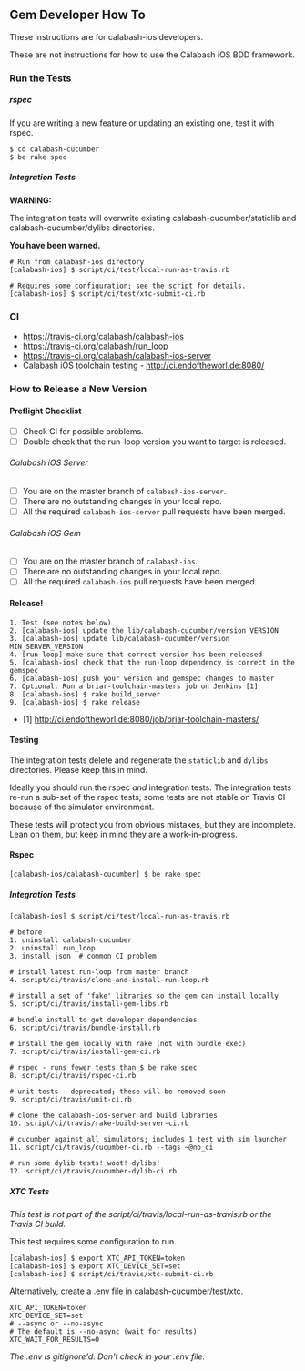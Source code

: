 ## Gem Developer How To

These instructions are for calabash-ios developers.

These are not instructions for how to use the Calabash iOS BDD framework.

### Run the Tests

##### rspec

If you are writing a new feature or updating an existing one, test it with rspec.

```
$ cd calabash-cucumber
$ be rake spec
```

##### Integration Tests

**WARNING:**

The integration tests will overwrite existing calabash-cucumber/staticlib and calabash-cucumber/dylibs directories.

**You have been warned.**

```
# Run from calabash-ios directory
[calabash-ios] $ script/ci/test/local-run-as-travis.rb

# Requires some configuration; see the script for details.
[calabash-ios] $ script/ci/test/xtc-submit-ci.rb
```

### CI

* https://travis-ci.org/calabash/calabash-ios
* https://travis-ci.org/calabash/run_loop
* https://travis-ci.org/calabash/calabash-ios-server
* Calabash iOS toolchain testing - http://ci.endoftheworl.de:8080/

##### 

### How to Release a New Version


#### Preflight Checklist

- [ ] Check CI for possible problems.
- [ ] Double check that the run-loop version you want to target is released.

###### Calabash iOS Server

- [ ] You are on the master branch of `calabash-ios-server`.
- [ ] There are no outstanding changes in your local repo.
- [ ] All the required `calabash-ios-server` pull requests have been merged.

###### Calabash iOS Gem

- [ ] You are on the master branch of `calabash-ios`.
- [ ] There are no outstanding changes in your local repo.
- [ ] All the required `calabash-ios` pull requests have been merged.

#### Release!

```
1. Test (see notes below)
2. [calabash-ios] update the lib/calabash-cucumber/version VERSION
3. [calabash-ios] update lib/calabash-cucumber/version MIN_SERVER_VERSION
4. [run-loop] make sure that correct version has been released
5. [calabash-ios] check that the run-loop dependency is correct in the gemspec
6. [calabash-ios] push your version and gemspec changes to master
7. Optional: Run a briar-toolchain-masters job on Jenkins [1]
8. [calabash-ios] $ rake build_server
9. [calabash-ios] $ rake release
```

- [1] http://ci.endoftheworl.de:8080/job/briar-toolchain-masters/

#### Testing

The integration tests delete and regenerate the `staticlib` and `dylibs` directories.  Please keep this in mind.

Ideally you should run the rspec _and_ integration tests.  The integration tests re-run a sub-set of the rspec tests; some tests are not stable on Travis CI because of the simulator environment.

These tests will protect you from obvious mistakes, but they are incomplete.  Lean on them, but keep in mind they are a work-in-progress.

#### Rspec

```
[calabash-ios/calabash-cucumber] $ be rake spec
```

##### Integration Tests

```
[calabash-ios] $ script/ci/test/local-run-as-travis.rb

# before
1. uninstall calabash-cucumber 
2. uninstall run_loop
3. install json  # common CI problem

# install latest run-loop from master branch
4. script/ci/travis/clone-and-install-run-loop.rb

# install a set of 'fake' libraries so the gem can install locally
5. script/ci/travis/install-gem-libs.rb

# bundle install to get developer dependencies
6. script/ci/travis/bundle-install.rb

# install the gem locally with rake (not with bundle exec)
7. script/ci/travis/install-gem-ci.rb

# rspec - runs fewer tests than $ be rake spec
8. script/ci/travis/rspec-ci.rb

# unit tests - deprecated; these will be removed soon
9. script/ci/travis/unit-ci.rb

# clone the calabash-ios-server and build libraries
10. script/ci/travis/rake-build-server-ci.rb

# cucumber against all simulators; includes 1 test with sim_launcher
11. script/ci/travis/cucumber-ci.rb --tags ~@no_ci

# run some dylib tests! woot! dylibs!
12. script/ci/travis/cucumber-dylib-ci.rb
```

##### XTC Tests

_This test is not part of the script/ci/travis/local-run-as-travis.rb or the Travis CI build._

This test requires some configuration to run.

```
[calabash-ios] $ export XTC_API_TOKEN=token
[calabash-ios] $ export XTC_DEVICE_SET=set
[calabash-ios] $ script/ci/travis/xtc-submit-ci.rb
```

Alternatively, create a .env file in calabash-cucumber/test/xtc.

```
XTC_API_TOKEN=token
XTC_DEVICE_SET=set
# --async or --no-async
# The default is --no-async (wait for results)
XTC_WAIT_FOR_RESULTS=0
```

_The .env is gitignore'd.  Don't check in your .env file._
